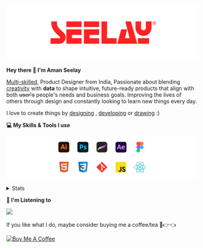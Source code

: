 [![banner](./images/seelay.svg)](https://www.seelay.in)

**Hey there 👋 I'm Aman Seelay**

[Multi-skilled](https://www.seelay.in/#skills), Product Designer from India, Passionate about blending [creativity](https://illustrations.seelay.in) with <b>data</b> to shape intuitive, future-ready products that align with both <s>user's</s> people's needs and business goals. Improving the lives of others through design and constantly looking to learn new things every day.

I love to create things by [designing](https://www.seelay.in/#work) , [developing](https://www.seelay.in/#projects) or [drawing](https://art.seelay.in) :)

**💻 My Skills & Tools I use**

[![banner](./images/skills&tools.svg)](https://www.seelay.in/about)

<details>
  <summary>Stats</summary>

---

<!--START_SECTION:waka-->
![Profile Views](http://img.shields.io/badge/Profile%20Views-13-blue)

**🐱 My GitHub Data** 

> 📦 821.0 kB Used in GitHub's Storage 
 > 
> 🏆 879 Contributions in the Year 2024
 > 
> 💼 Opted to Hire
 > 
> 📜 1 Public Repository 
 > 
> 🔑 45 Private Repository 
 > 
**I'm a Night 🦉** 

```text
🌞 Morning                342 commits         ███░░░░░░░░░░░░░░░░░░░░░░   12.66 % 
🌆 Daytime                463 commits         ████░░░░░░░░░░░░░░░░░░░░░   17.14 % 
🌃 Evening                852 commits         ████████░░░░░░░░░░░░░░░░░   31.53 % 
🌙 Night                  1045 commits        ██████████░░░░░░░░░░░░░░░   38.68 % 
```
📅 **I'm Most Productive on Thursday** 

```text
Monday                   342 commits         ███░░░░░░░░░░░░░░░░░░░░░░   12.66 % 
Tuesday                  432 commits         ████░░░░░░░░░░░░░░░░░░░░░   15.99 % 
Wednesday                307 commits         ███░░░░░░░░░░░░░░░░░░░░░░   11.36 % 
Thursday                 488 commits         █████░░░░░░░░░░░░░░░░░░░░   18.06 % 
Friday                   325 commits         ███░░░░░░░░░░░░░░░░░░░░░░   12.03 % 
Saturday                 337 commits         ███░░░░░░░░░░░░░░░░░░░░░░   12.47 % 
Sunday                   471 commits         ████░░░░░░░░░░░░░░░░░░░░░   17.43 % 
```


📊 **This Week I Spent My Time On** 

```text
🕑︎ Time Zone: Asia/Kolkata

💬 Programming Languages: 
Other                    1 hr 44 mins        ████████████████░░░░░░░░░   65.56 % 
JavaScript               34 mins             █████░░░░░░░░░░░░░░░░░░░░   21.29 % 
Markdown                 16 mins             ███░░░░░░░░░░░░░░░░░░░░░░   10.31 % 
Bash                     2 mins              ░░░░░░░░░░░░░░░░░░░░░░░░░   01.53 % 
JSON                     1 min               ░░░░░░░░░░░░░░░░░░░░░░░░░   00.79 % 

🔥 Editors: 
Chrome                   1 hr 46 mins        █████████████████░░░░░░░░   66.69 % 
VS Code                  40 mins             ██████░░░░░░░░░░░░░░░░░░░   25.38 % 
Edge                     12 mins             ██░░░░░░░░░░░░░░░░░░░░░░░   07.93 % 

💻 Operating System: 
Windows                  2 hrs 40 mins       █████████████████████████   100.00 % 
```

**I Mostly Code in JavaScript** 

```text
JavaScript               28 repos            ███████████████░░░░░░░░░░   59.57 % 
TypeScript               12 repos            ██████░░░░░░░░░░░░░░░░░░░   25.53 % 
HTML                     4 repos             ██░░░░░░░░░░░░░░░░░░░░░░░   08.51 % 
Java                     3 repos             ██░░░░░░░░░░░░░░░░░░░░░░░   06.38 % 
```




 Last Updated on 30/12/2024 06:47:20 UTC
<!--END_SECTION:waka-->

---

 </details>

**🎵 I'm Listening to**

<object data="https://now-play.vercel.app/api/generate?uid=7a17a86e-d6b7-43b5-8d9c-1d6dae42a779" >

  <img src="https://now-play.vercel.app/api/generate?uid=7a17a86e-d6b7-43b5-8d9c-1d6dae42a779" />

</object>

If you like what I do, maybe consider buying me a coffee/tea 🥺👉👈

<a href="https://www.buymeacoffee.com/seelay" target="_blank"><img src="https://cdn.buymeacoffee.com/buttons/v2/default-red.png" alt="Buy Me A Coffee" width="150" ></a>
